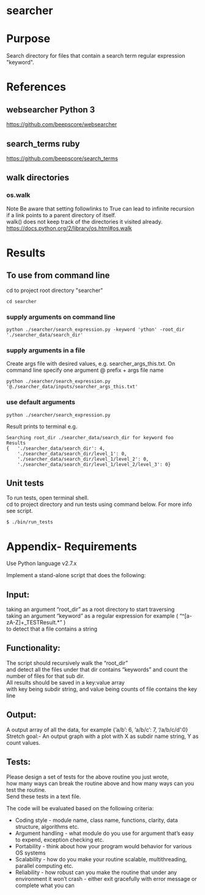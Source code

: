 # searcher

# Purpose
Search directory for files that contain a search term regular expression "keyword".  

# References

## websearcher Python 3
https://github.com/beepscore/websearcher

## search_terms ruby
https://github.com/beepscore/search_terms

## walk directories

### os.walk
Note Be aware that setting followlinks to True can lead to infinite recursion  
if a link points to a parent directory of itself.  
walk() does not keep track of the directories it visited already.  
https://docs.python.org/2/library/os.html#os.walk

# Results

## To use from command line
cd to project root directory "searcher"

    cd searcher

### supply arguments on command line

    python ./searcher/search_expression.py -keyword 'ython' -root_dir './searcher_data/search_dir'

### supply arguments in a file
Create args file with desired values, e.g. searcher_args_this.txt.
On command line specify one argument @ prefix + args file name

    python ./searcher/search_expression.py '@./searcher_data/inputs/searcher_args_this.txt'

### use default arguments

    python ./searcher/search_expression.py

Result prints to terminal e.g.  

    Searching root_dir ./searcher_data/search_dir for keyword foo
    Results
    {   './searcher_data/search_dir': 4,
        './searcher_data/search_dir/level_1': 0,
        './searcher_data/search_dir/level_1/level_2': 0,
        './searcher_data/search_dir/level_1/level_2/level_3': 0}

## Unit tests
To run tests, open terminal shell.  
cd to project directory and run tests using command below. For more info see script.

    $ ./bin/run_tests

# Appendix- Requirements
Use Python language v2.7.x

Implement a stand-alone script that does the following:

## Input:
taking an argument “root_dir” as a root directory to start traversing  
taking an argument “keyword” as a regular expression for example ( “^[a-zA-Z]+_TESTResult.*” )  
to detect that a file contains a string

## Functionality:
The script should recursively walk the “root_dir”  
and detect all the files under that dir contains “keywords” and count the number of files for that sub dir.  
All results should be saved in a key:value array  
with key being subdir string, and value being counts of file contains the key line  

## Output:
A output array of all the data, for example {’a/b’: 6, ’a/b/c’: 7, ‘/a/b/c/d’:0}  
Stretch goal:- An output graph with a plot with X as subdir name string, Y as count values.  

## Tests:
Please design a set of tests for the above routine you just wrote,  
how many ways can break the routine above and how many ways can you test the routine.  
Send these tests in a text file.  

The code will be evaluated based on the following criteria:
- Coding style - module name, class name, functions, clarity, data structure, algorithms etc.
- Argument handling - what module do you use for argument that’s easy to expend, exception checking etc.
- Portability - think about how your program would behavior for various OS systems
- Scalability - how do you make your routine scalable, multithreading, parallel computing etc.
- Reliability - how robust can you make the routine that under any environment it won’t crash - either exit gracefully with error message or complete what you can
